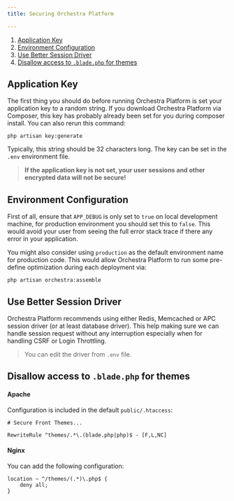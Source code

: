 ```yaml
---
title: Securing Orchestra Platform

---
```


1. [Application Key](#app-key)
2. [Environment Configuration](#environment-configuration)
3. [Use Better Session Driver](#use-better-session-driver)
4. [Disallow access to `.blade.php` for themes](#disable-access-to-theme)

<a name="app-key"></a>
## Application Key

The first thing you should do before running Orchestra Platform is set your application key to a random string. If you download Orchestra Platform via Composer, this key has probably already been set for you during composer install. You can also rerun this command:

    php artisan key:generate

Typically, this string should be 32 characters long. The key can be set in the `.env` environment file.

> **If the application key is not set, your user sessions and other encrypted data will not be secure!**

<a name="environment-configuration"></a>
## Environment Configuration

First of all, ensure that `APP_DEBUG` is only set to `true` on local development machine, for production environment you should set this to `false`. This would avoid your user from seeing the full error stack trace if there any error in your application.

You might also consider using `production` as the default environment name for production code. This would allow Orchestra Platform to run some pre-define optimization during each deployment via:

    php artisan orchestra:assemble

<a name="use-better-session-driver"></a>
## Use Better Session Driver

Orchestra Platform recommends using either Redis, Memcached or APC session driver (or at least database driver). This help making sure we can handle session request without any interruption especially when for handling CSRF or Login Throttling.

> You can edit the driver from `.env` file.

<a name="disable-access-to-theme"></a>
## Disallow access to `.blade.php` for themes

<a name="disable-access-to-theme-for-apache"></a>
#### Apache

Configuration is included in the default `public/.htaccess`:

    # Secure Front Themes...

    RewriteRule ^themes/.*\.(blade.php|php)$ - [F,L,NC]

<a name="disable-access-to-theme-for-nginx"></a>
#### Nginx

You can add the following configuration:

    location ~ ^/themes/(.*)\.php$ {
        deny all;
    }
